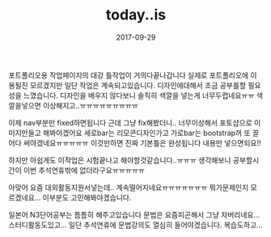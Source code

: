 ﻿---
layout: post
title:  "today..is"
date:   2017-09-29
excerpt: "오늘하루 있었던일과 생각을 적는 일기"
activity: true
tag:
- daily


comments: true
---
포트폴리오용 작업페이지의 대강 틀작업이 거의다끝나갑니다
실제로 포트폴리오에 이용될진 모르겠지만
일단 작업은 계속되고있습니다.
디자인에대해서 조금 공부를할 필요성을 느꼈습니다.
디자인을 배우지 않다보니 솔직히 색깔을 넣는게 너무두렵네요ㅠㅠ
색깔을넣으면 이상해지고..ㅠㅠㅠㅠㅠㅠㅠㅠㅠ

이제 nav부분만 fixed하면됩니다
근데 그냥 fix해봤더니..
너무이상해서 포토샵으로 이미지만들고 해봐야겠어요
세로bar는 리모콘디자인가고
가로bar는 bootstrap꺼 또 끌어다 써야겠네요ㅠㅠㅠㅠㅠ
이것만하면 진짜 기본틀은 완성됩니다 내용만 넣으면되요!!

하지만 아쉽게도 이작업은 시험끝나고 해야할것같습니다..ㅠㅠㅠ
생각해보니 공부할시간이 이번 추석연휴밖에 없더라구요ㅠㅠㅠㅠㅠ

아맞어 요즘 대외활동지원서넣는데..
계속떨어지네요ㅠㅠㅠㅠㅠㅠㅠ
뭐가문제인지 모르겠네요... 이부분도 고민해봐야겠습니다.

일본어 N3단어공부는 틈틈히 해주고있습니다
문법은 요즘피곤해서 그냥 자버리네요... 스터디활동도있고...
일단 추석연휴에 문법강의도 열심히 들어야겠습니다. 복습도하고...